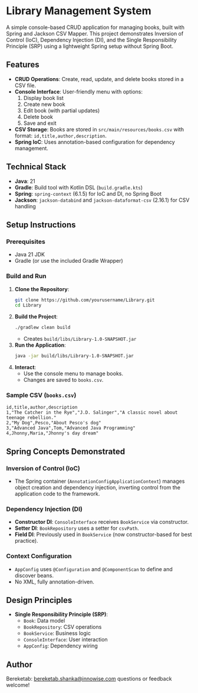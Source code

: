 # Library Management System

A simple console-based CRUD application for managing books, built with Spring and Jackson CSV Mapper. This project demonstrates Inversion of Control (IoC), Dependency Injection (DI), and the Single Responsibility Principle (SRP) using a lightweight Spring setup without Spring Boot.

## Features
- **CRUD Operations**: Create, read, update, and delete books stored in a CSV file.
- **Console Interface**: User-friendly menu with options:
  1. Display book list
  2. Create new book
  3. Edit book (with partial updates)
  4. Delete book
  0. Save and exit
- **CSV Storage**: Books are stored in `src/main/resources/books.csv` with format: `id,title,author,description`.
- **Spring IoC**: Uses annotation-based configuration for dependency management.

## Technical Stack
- **Java**: 21
- **Gradle**: Build tool with Kotlin DSL (`build.gradle.kts`)
- **Spring**: `spring-context` (6.1.5) for IoC and DI, no Spring Boot
- **Jackson**: `jackson-databind` and `jackson-dataformat-csv` (2.16.1) for CSV handling



## Setup Instructions
### Prerequisites
- Java 21 JDK
- Gradle (or use the included Gradle Wrapper)

### Build and Run
1. **Clone the Repository**:
   ```bash
   git clone https://github.com/yourusername/Library.git
   cd Library
   ```
2. **Build the Project**:
   ```bash
   ./gradlew clean build
   ```
   - Creates `build/libs/Library-1.0-SNAPSHOT.jar`
3. **Run the Application**:
   ```bash
   java -jar build/libs/Library-1.0-SNAPSHOT.jar
   ```
4. **Interact**:
   - Use the console menu to manage books.
   - Changes are saved to `books.csv`.

### Sample CSV (`books.csv`)
```
id,title,author,description
1,"The Catcher in the Rye","J.D. Salinger","A classic novel about teenage rebellion."
2,"My Dog",Pesco,"About Pesco's dog"
3,"Advanced Java",Tom,"Advanced Java Programming"
4,Jhonny,Maria,"Jhonny's day dream"
```

## Spring Concepts Demonstrated
### Inversion of Control (IoC)
- The Spring container (`AnnotationConfigApplicationContext`) manages object creation and dependency injection, inverting control from the application code to the framework.

### Dependency Injection (DI)
- **Constructor DI**: `ConsoleInterface` receives `BookService` via constructor.
- **Setter DI**: `BookRepository` uses a setter for `csvPath`.
- **Field DI**: Previously used in `BookService` (now constructor-based for best practice).

### Context Configuration
- `AppConfig` uses `@Configuration` and `@ComponentScan` to define and discover beans.
- No XML, fully annotation-driven.

## Design Principles
- **Single Responsibility Principle (SRP)**:
  - `Book`: Data model
  - `BookRepository`: CSV operations
  - `BookService`: Business logic
  - `ConsoleInterface`: User interaction
  - `AppConfig`: Dependency wiring

## Author
Bereketab: bereketab.shanka@innowise.com questions or feedback welcome!
